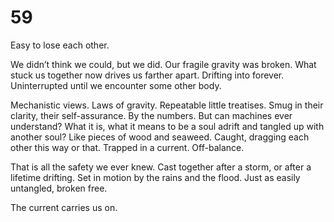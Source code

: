# 59

Easy to lose each other. 

We didn’t think we could, but we did. Our fragile gravity was broken. What stuck us together now drives us farther apart. Drifting into forever. Uninterrupted until we encounter some other body.

Mechanistic views. Laws of gravity. Repeatable little treatises. Smug in their clarity, their self-assurance. By the numbers. But can machines ever understand? What it is, what it means to be a soul adrift and tangled up with another soul? Like pieces  of wood and seaweed. Caught, dragging each other this way or that. Trapped in a current. Off-balance. 

That is all the safety we ever knew. Cast together after a storm, or after a lifetime drifting. Set in motion by the rains and the flood. Just as easily untangled, broken free. 

The current carries us on. 